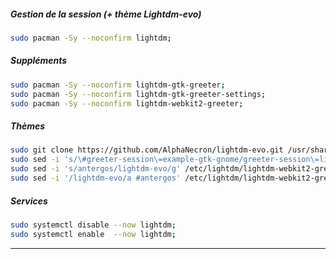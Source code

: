 ##### Gestion de la session (+ thème Lightdm-evo)
```bash
sudo pacman -Sy --noconfirm lightdm;
```

##### Suppléments
```bash
sudo pacman -Sy --noconfirm lightdm-gtk-greeter;
sudo pacman -Sy --noconfirm lightdm-gtk-greeter-settings;
sudo pacman -Sy --noconfirm lightdm-webkit2-greeter;
```

##### Thèmes
```bash
sudo git clone https://github.com/AlphaNecron/lightdm-evo.git /usr/share/lightdm-webkit/themes/lightdm-evo;
sudo sed -i 's/\#greeter-session\=example-gtk-gnome/greeter-session\=lightdm-webkit2-greeter/g' /etc/lightdm/lightdm.conf;
sudo sed -i 's/antergos/lightdm-evo/g' /etc/lightdm/lightdm-webkit2-greeter.conf;
sudo sed -i '/lightdm-evo/a #antergos' /etc/lightdm/lightdm-webkit2-greeter.conf;
```

##### Services
```bash
sudo systemctl disable --now lightdm;
sudo systemctl enable  --now lightdm;
```


----------------------------------------------------------------------------------------------------------------------------------------------------------
